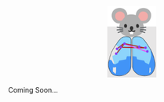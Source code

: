 <p align="center">
  <img src="./figs/mouse_conn.png" alt="Connectivity PCA / clustering" width="100">
</p>

Coming Soon...



